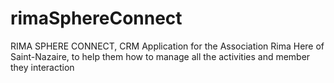 # rimaSphereConnect
RIMA SPHERE CONNECT, CRM Application for the Association Rima Here of Saint-Nazaire, to help them how to manage all the activities and member they interaction  
